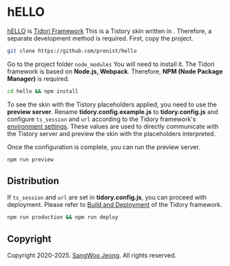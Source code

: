 # hELLO

[hELLO](https://pronist.tistory.com/5) is [Tidori Framework](https://github.com/pronist/tidory/wiki) This is a Tistory skin written in . Therefore, a separate development method is required. First, copy the project.

```bash
git clone https://github.com/pronist/hello
```

Go to the project folder `node_modules` You will need to install it. The Tidori framework is based on **Node.js, Webpack**. Therefore, **NPM (Node Package Manager)** is required.

```bash
cd hello && npm install
```

To see the skin with the Tistory placeholders applied, you need to use the **preview server**. Rename **tidory.config.example.js** to **tidory.config.js** and configure `ts_session` and `url` according to the Tidory framework's [environment settings](https://github.com/pronist/tidory/wiki/Configuration). These values ​​are used to directly communicate with the Tistory server and preview the skin with the placeholders interpreted.

Once the configuration is complete, you can run the preview server.

```bash
npm run preview
```

## Distribution

If `ts_session` and `url` are set in **tidory.config.js**, you can proceed with deployment. Please refer to [Build and Deployment](https://github.com/pronist/tidory/wiki/Deployment) of the Tidory framework.

```bash
npm run production && npm run deploy
```

## Copyright

Copyright 2020-2025. [SangWoo Jeong](https://github.com/pronist). All rights reserved.
